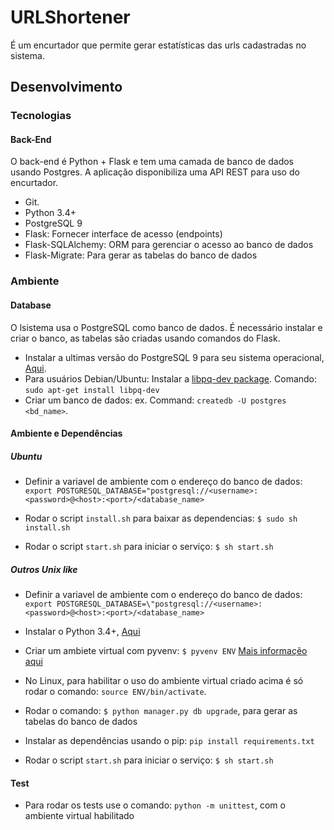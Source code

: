 # URLShortener
É um encurtador que permite gerar estatísticas das urls cadastradas no sistema.

## Desenvolvimento

### Tecnologias

#### Back-End

O back-end é Python + Flask e tem uma camada de banco de dados usando Postgres.
A aplicação disponibiliza uma API REST para uso do encurtador.

* Git.
* Python 3.4+
* PostgreSQL 9
* Flask: Fornecer interface de acesso (endpoints)
* Flask-SQLAlchemy: ORM para gerenciar o acesso ao banco de dados
* Flask-Migrate: Para gerar as tabelas do banco de dados


### Ambiente

#### Database

O lsistema usa o PostgreSQL como banco de dados. É necessário instalar e criar o banco, as tabelas são criadas usando comandos do Flask.

* Instalar a ultimas versão do PostgreSQL 9 para seu sistema operacional, [Aqui](http://www.postgresql.org/download/).
* Para usuários Debian/Ubuntu: Instalar a [libpq-dev package](http://packages.debian.org/sid/libpq-dev). Comando: `sudo apt-get install libpq-dev`
* Criar um banco de dados: ex. Command: `createdb -U postgres <bd_name>`.

#### Ambiente e Dependências

##### Ubuntu

* Definir a variavel de ambiente com o endereço do banco de dados:
    `export POSTGRESQL_DATABASE="postgresql://<username>:<password>@<host>:<port>/<database_name>`

* Rodar o script `install.sh` para baixar as dependencias: `$ sudo sh install.sh`
* Rodar o script `start.sh` para iniciar o serviço: `$ sh start.sh`

##### Outros Unix like

* Definir a variavel de ambiente com o endereço do banco de dados:
    `export POSTGRESQL_DATABASE=\"postgresql://<username>:<password>@<host>:<port>/<database_name>`

* Instalar o Python 3.4+, [Aqui](https://www.python.org/downloads/)
* Criar um ambiete virtual com pyvenv: `$ pyvenv ENV` [Mais informaçẽo aqui](https://docs.python.org/3/library/venv.html)
* No Linux, para habilitar o uso do ambiente virtual criado acima é só rodar o comando: `source ENV/bin/activate`.
* Rodar o comando: `$ python manager.py db upgrade`, para gerar as tabelas do banco de dados

* Instalar as dependências usando o pip: `pip install requirements.txt`
* Rodar o script `start.sh` para iniciar o serviço: `$ sh start.sh`

#### Test

* Para rodar os tests use o comando: `python -m unittest`, com o ambiente virtual habilitado

